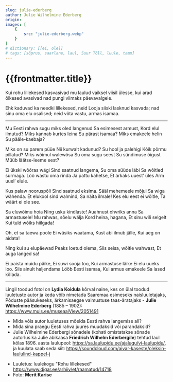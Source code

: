 ```yaml
---
slug: julie-ederberg
author: Julie Wilhelmine Ederberg
origin: 
images: [
    {
        src: "julie-ederberg.webp"
    }
]
# dictionary: [[ei, ole]]
# tags: [sõprus, saarlane, laul, Suur Tõll, luule, tamm]
---
```


<h1 class="story-h1">
    {{frontmatter.title}}
</h1>

Kui rohu lillekesed kasvasivad
mu laulud vaiksel viisil ülesse,
kui arad õikesed avasivad
nad pungi viimaks päevavalgele.

Ehk kaduvad ka needki lillekesed,
neid Looja siiski lasknud kasvada;
nad sinu oma elu osalised;
neid võta vastu, armas isamaa.


<hr>


Mu Eesti rahwa sugu
miks oled langenud
Sa esimesest armust,
Kord elul ilmutud?
Miks kannab kurtes leina
Su pärast isamaa?
Miks emakeele helin
Su pääle-kaebaja?

Miks on su parem püüe
Nii kurwalt kadunud?
Su hool ja palehigi
Kõik põrmu pillatud?
Miks wõimul walewõsa
Su oma sugu seest
Su sündimuse õigust
Müüb läätse-leeme eest?

Ei ükski wõõras wägi
Sind saatnud langema,
Su oma süüde läbi
Sa wõitled surmaga.
Löö wastu oma rinda
Ja pattu kahetse,
Et ärkaks uuest’ üles
Arm uuel’ elule.

Kus palaw nooruspõli
Sind saatnud eksima.
Sääl mehemeele mõjul
Sa wiga wähenda.
Et elukool sind walmind,
Sa näita ilmale!
Kes elu eest ei wõitle,
Ta wäärt ei ole see.

Sa eluwõimu hoia
Ning usku kindlaste!
Auahnust ohvriks anna
Sa armastusele!
Mu rahwas, sõelu wälja
Kord heina, hagana,
Et sinu wili selgelt
Kui tuld wõiks hiilgada!

Oh, et sa taewa poole
Ei wäsiks waatama,
Kust abi ilmub jälle,
Kui aeg on aidata!

Ning kui su elupäewad
Peaks loetud olema,
Siis seisa, wõitle wahwast,
Et auga langed sa!

Ei paista muidu päike,
Ei suwi sooja too,
Kui armastuse läike
Ei elu uueks loo.
Siis ainult haljendama
Lööb Eesti isamaa,
Kui armus emakeele
Sa lased kõlada.

<hr>

Lingil toodud fotol on **Lydia Koidula** kõrval naine, kes on ülal toodud luuletuste autor ja keda võib nimetada Saaremaa esimeseks naisluuletajaks, Põduste pääsukeseks, ärkamisaegse vaimustuse taas-äratajaks - **Julie Wilhelmine Ederberg** (1885 – 1902): https://www.muis.ee/museaalView/2051491


<story-author :author="frontmatter.author" :origin="frontmatter.origin" />
<!-- <story-dictionary :terms="frontmatter.dictionary" /> -->

<details-wrapper summary="Mis mõtted tekkisid?">

- Mida võis autor luuletuses mõelda Eesti rahva langemise all?
- Mida sina praegu Eesti rahva juures muudaksid või parandaksid?
- Julie Wilhelmine Ederbergi sõnadele (kohati omistatakse sõnade autorlus ka Julie abikaasa **Friedrich Wilhelm Ederbergile**) tehtud laul kõlas 1896. aasta laulupeol: https://sa.laulupidu.ee/ajalugu/vi-laulupidu/, ja kuulata saab seda siit: https://soundcloud.com/aivar-kaseste/oleksin-laululind-kappel-j

</details-wrapper>


<details-wrapper summary="Allikad" class="text-sm" icon="IconSources">

- Luuletus: luulekogu "Rohu lillekesed" https://www.digar.ee/arhiiv/et/raamatud/14718
- Foto: **Merit Karise**

</details-wrapper>
